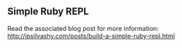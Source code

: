 ## Simple Ruby REPL

Read the associated blog post for more information:
http://jpsilvashy.com/posts/build-a-simple-ruby-repl.html
